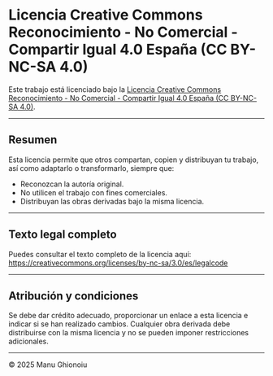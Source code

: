 # Licencia Creative Commons Reconocimiento - No Comercial - Compartir Igual 4.0 España (CC BY-NC-SA 4.0)

Este trabajo está licenciado bajo la [Licencia Creative Commons Reconocimiento - No Comercial - Compartir Igual 4.0 España (CC BY-NC-SA 4.0)](https://creativecommons.org/licenses/by-nc-sa/4.0/deed.es).

---

## Resumen

Esta licencia permite que otros compartan, copien y distribuyan tu trabajo, así como adaptarlo o transformarlo, siempre que:  

- Reconozcan la autoría original.  
- No utilicen el trabajo con fines comerciales.  
- Distribuyan las obras derivadas bajo la misma licencia.  

---

## Texto legal completo

Puedes consultar el texto completo de la licencia aquí:  
https://creativecommons.org/licenses/by-nc-sa/3.0/es/legalcode

---

## Atribución y condiciones

Se debe dar crédito adecuado, proporcionar un enlace a esta licencia e indicar si se han realizado cambios. Cualquier obra derivada debe distribuirse con la misma licencia y no se pueden imponer restricciones adicionales.

---

© 2025 Manu Ghionoiu
